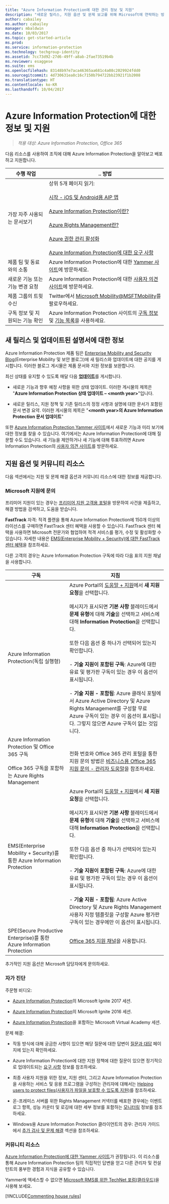 ```yaml
---
title: "Azure Information Protection에 대한 관리 정보 및 지원"
description: "새로운 릴리스, 지원 옵션 및 문제 보고를 위해 Microsoft에 연락하는 방법에 대한 정보가 포함된 관리자용 리소스입니다."
author: cabailey
ms.author: cabailey
manager: mbaldwin
ms.date: 10/03/2017
ms.topic: get-started-article
ms.prod: 
ms.service: information-protection
ms.technology: techgroup-identity
ms.assetid: 7cc73d92-27d6-49ff-a8ab-2fae73519b4b
ms.reviewer: esaggese
ms.suite: ems
ms.openlocfilehash: 83148b97e7aca46365aa681c4a08c2029924fdd0
ms.sourcegitcommit: 4d730631ea8c16c7150b794722bb23921f1b2008
ms.translationtype: HT
ms.contentlocale: ko-KR
ms.lasthandoff: 10/04/2017
---
```

# <a name="information-and-support-for-azure-information-protection"></a>Azure Information Protection에 대한 정보 및 지원

>*적용 대상: Azure Information Protection, Office 365*

다음 리소스를 사용하여 조직에 대해 Azure Information Protection을 알아보고 배포하고 지원합니다.

|수행 작업|.. 방법|
|----------------|---------------|
|가장 자주 사용되는 문서보기|상위 5개 페이지 읽기: <br /><br />[시작 - iOS 및 Android용 AIP 앱](../rms-client/mobile-app-get-started.md) <br /><br /> [Azure Information Protection이란?](../understand-explore/what-is-information-protection.md)<br /><br /> [Azure Rights Management란?](../understand-explore/what-is-azure-rms.md)<br /><br />[Azure 권한 관리 활성화](../deploy-use/activate-service.md)<br /><br />[Azure Information Protection에 대한 요구 사항](../get-started/requirements.md)|
|제품 팀 및 동료와의 소통|Azure Information Protection에 대한 [Yammer 사이트](https://www.yammer.com/AskIPTeam)에 방문하세요.|
|새로운 기능 또는 기능 변경 요청|Azure Information Protection에 대한 [사용자 의견 사이트](https://msip.uservoice.com)에 방문하세요.|
|제품 그룹의 트윗 수신|Twitter에서 [Microsoft Mobility@MSFTMobility](https://twitter.com/MSFTMobility)를 팔로우하세요.|
|구독 정보 및 지원되는 기능 확인|Azure Information Protection 사이트의 [구독 정보](https://www.microsoft.com/cloud-platform/azure-information-protection-pricing) 및 [기능 목록](https://www.microsoft.com/cloud-platform/azure-information-protection-features)을 사용하세요.|


## <a name="information-about-new-releases-and-updated-documentation"></a>새 릴리스 및 업데이트된 설명서에 대한 정보
Azure Information Protection 제품 팀은 [Enterprise Mobility and Security Blog](https://blogs.technet.microsoft.com/enterprisemobility/?product=azure-information-protection)(Enterprise Mobility 및 보안 블로그)에 새 릴리스와 업데이트에 대한 공지를 게시합니다. 이러한 블로그 게시물은 제품 문서와 지원 정보를 보완합니다.

최신 상태를 유지할 수 있도록 매달 다음 [**업데이트**](https://blogs.technet.microsoft.com/enterprisemobility/?product=azure-information-protection,azure-rights-management-services&content-type=updates)를 게시합니다.

- 새로운 기능과 향후 예정 사항을 위한 상태 업데이트. 이러한 게시물의 제목은 "**Azure Information Protection 상태 업데이트 – \<month year>**"입니다.

- 새로운 릴리스, 지원 정책 및 기존 릴리스의 정정 사항과 설명에 대한 문서가 포함된 문서 변경 요약. 이러한 게시물의 제목은 "**\<month year>의 Azure Information Protection 문서 업데이트**" 

또한 [Azure Information Protection Yammer 사이트](https://www.yammer.com/AskIPTeam)에서 새로운 기능과 미리 보기에 대한 정보를 찾을 수 있습니다. 여기에서는 Azure Information Protection에 대해 질문할 수도 있습니다. 새 기능을 제안하거나 새 기능에 대해 투표하려면 Azure Information Protection의 [사용자 의견 사이트](https://msip.uservoice.com)를 방문하세요.

## <a name="support-options-and-community-resources"></a>지원 옵션 및 커뮤니티 리소스
다음 섹션에서는 지원 및 문제 해결 옵션과 커뮤니티 리소스에 대한 정보를 제공합니다.

### <a name="to-contact-microsoft-support"></a>Microsoft 지원에 문의

프리미어 지원이 있는 경우는 [프리미어 지원 고객용 포털](https://premier.microsoft.com/)을 방문하여 사건을 제출하고, 해결 방법을 검색하고, 도움을 받습니다.

**FastTrack** 자격: 적격 플랜을 통해 Azure Information Protection에 150개 이상의 라이선스를 구매하면 FastTrack 센터 혜택을 사용할 수 있습니다. FastTrack 센터 혜택을 사용하면 Microsoft 전문가와 협업하여 적격 서비스를 평가, 수정 및 활성화할 수 있습니다. 자세한 내용은 [EMS(Enterprise Mobility + Security)에 대한 FastTrack 센터 혜택](/enterprise-mobility-security/Solutions/fasttrack-center-benefit-process-for-enterprise-mobility-suite-ems)을 참조하세요.

다른 고객의 경우는 Azure Information Protection 구독에 따라 다음 표의 지원 채널을 사용합니다.

|구독|지침|
|----------------|---------------|
|Azure Information Protection(독립 실행형)|Azure Portal의 [도움말 + 지원](https://portal.azure.com/#blade/Microsoft_Azure_Support/HelpAndSupportBlade)에서 **새 지원 요청**을 선택합니다.<br /><br />메시지가 표시되면 **기본 사항** 블레이드에서 **문제 유형**에 대해 **기술**을 선택하고 서비스에 대해 **Information Protection**을 선택합니다. <br /><br />또한 다음 옵션 중 하나가 선택되어 있는지 확인합니다.<br /><br />- **기술 지원이 포함된 구독**: Azure에 대한 유료 및 평가판 구독이 있는 경우 이 옵션이 표시됩니다.<br /><br /> - **기술 지원 - 포함됨**: Azure 클래식 포털에서 Azure Active Directory 및 Azure Rights Management를 구성할 무료 Azure 구독이 있는 경우 이 옵션이 표시됩니다. 그렇지 않으면 Azure 구독이 없는 것입니다.|
|Azure Information Protection 및 Office 365 구독<br /><br />Office 365 구독을 포함하는 Azure Rights Management|전화 번호와 Office 365 관리 포털을 통한 지원 문의 방법은 [비즈니스용 Office 365 지원 문의 - 관리자 도움말](https://support.office.com/article/Contact-Office-365-for-business-support-Admin-Help-32a17ca7-6fa0-4870-8a8d-e25ba4ccfd4b)을 참조하세요.|
|EMS(Enterprise Mobility + Security)를 통한 Azure Information Protection|Azure Portal의 [도움말 + 지원](https://portal.azure.com/#blade/Microsoft_Azure_Support/HelpAndSupportBlade)에서 **새 지원 요청**을 선택합니다.<br /><br />메시지가 표시되면 **기본 사항** 블레이드에서 **문제 유형**에 대해 **기술**을 선택하고 서비스에 대해 **Information Protection**을 선택합니다. <br /><br />또한 다음 옵션 중 하나가 선택되어 있는지 확인합니다.<br /><br />- **기술 지원이 포함된 구독**: Azure에 대한 유료 및 평가판 구독이 있는 경우 이 옵션이 표시됩니다.<br /><br /> - **기술 지원 - 포함됨**: Azure Active Directory 및 Azure Rights Management 사용자 지정 템플릿을 구성할 Azure 평가판 구독이 있는 경우에만 이 옵션이 표시됩니다.|
|SPE(Secure Productive Enterprise)를 통한 Azure Information Protection|[Office 365 지원 채널](https://support.office.com/article/Contact-Office-365-for-business-support-Admin-Help-32a17ca7-6fa0-4870-8a8d-e25ba4ccfd4b)을 사용합니다.|

추가적인 지원 옵션은 Microsoft 담당자에게 문의하세요. 


### <a name="self-help"></a>자가 진단

주문형 비디오:

- [Azure Information Protection](https://myignite.microsoft.com/videos?q=%2522azure%2520information%2520protection%2522)의 Microsoft Ignite 2017 세션.

- [Azure Information Protection](https://myignite.microsoft.com/videos?f=%5B%7B%22name%22:%22Azure%20Rights%20Management%22,%22facetName%22:%22products%22%7D,%7B%22name%22:%22Azure%20Information%20Protection%22,%22facetName%22:%22products%22%7D%5D)의 Microsoft Ignite 2016 세션.

- [Azure Information Protection](https://mva.microsoft.com/search/SearchResults.aspx#!q=Azure%20Information%20protection)을 포함하는 Microsoft Virtual Academy 세션.

문제 해결:

- 작동 방식에 대해 궁금한 사항이 있으면 해당 질문에 대한 답변이 [질문과 대답](faqs.md) 페이지에 있는지 확인하세요.

- Azure Information Protection에 대한 지원 정책에 대한 질문이 있으면 정기적으로 업데이트되는 [요구 사항](requirements-azure-rms.md) 정보를 참조하세요.

- 최종 사용자 지원을 위한 정보, 지원 센터, 그리고 Azure Information Protection을 사용하는 서비스 및 응용 프로그램을 구성하는 관리자에 대해서는 [Helping users to protect files(사용자가 파일을 보호할 수 있도록 지원)](../deploy-use/help-users.md)를 참조하세요.

- 온-프레미스 서버를 위한 Rights Management 커넥터를 배포한 경우에는 이벤트 로그 항목, 성능 카운터 및 로깅에 대한 세부 정보를 포함하는 [모니터링](../deploy-use/monitor-rms-connector.md) 정보를 참조하세요.

- Windows용 Azure Information Protection 클라이언트의 경우: 관리자 가이드에서 [추가 검사 및 문제 해결](../rms-client/client-admin-guide.md#additional-checks-and-troubleshooting) 섹션을 참조하세요.

### <a name="community-resources"></a>커뮤니티 리소스

[Azure Information Protection에 대한 Yammer 사이트](https://www.yammer.com/AskIPTeam)가 권장됩니다. 이 리소스를 통해 Azure Information Protection 팀의 직접적인 답변을 얻고 다른 관리자 및 컨설턴트의 풍부한 경험과 지식을 공유할 수 있습니다.

Yammer에 액세스할 수 없으면 [Microsoft RMS를 위한 TechNet 포럼(클라우드)](https://social.technet.microsoft.com/Forums/en-US/home?forum=rmscloud)을 사용해 보세요.

[!INCLUDE[Commenting house rules](../includes/houserules.md)]
